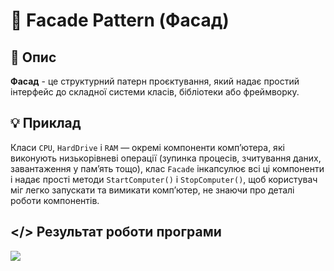 ﻿# 🔗 Facade Pattern (Фасад)
## 💬 Опис
**Фасад** - це структурний патерн проєктування, який надає простий інтерфейс до складної системи класів, бібліотеки або фреймворку.
## 💡 Приклад
Класи ```CPU```, ```HardDrive``` і ```RAM``` — окремі компоненти комп’ютера, які виконують низькорівневі операції (зупинка процесів, зчитування даних, завантаження у пам’ять тощо), клас ```Facade``` інкапсулює всі ці компоненти і надає прості методи ```StartComputer()``` і ```StopComputer()```, щоб користувач міг легко запускати та вимикати комп’ютер, не знаючи про деталі роботи компонентів.
## </> Результат роботи програми
![](https://github.com/user-attachments/assets/b3856546-8912-494f-a883-ffa4854662c4)
